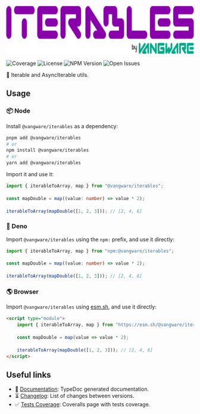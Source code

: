 <img id="logo" alt="Iterables by Vangware" src="./logo.svg" height="128" />

![Coverage][coverage-badge] ![License][license-badge]
![NPM Version][npm-version-badge] ![Open Issues][open-issues-badge]

🔁 Iterable and AsyncIterable utils.

## Usage

### 📦 Node

Install `@vangware/iterables` as a dependency:

```bash
pnpm add @vangware/iterables
# or
npm install @vangware/iterables
# or
yarn add @vangware/iterables
```

Import it and use it:

```typescript
import { iterableToArray, map } from "@vangware/iterables";

const mapDouble = map((value: number) => value * 2);

iterableToArray(mapDouble([1, 2, 3])); // [2, 4, 6]
```

### 🦕 Deno

Import `@vangware/iterables` using the `npm:` prefix, and use it directly:

```typescript
import { iterableToArray, map } from "npm:@vangware/iterables";

const mapDouble = map((value: number) => value * 2);

iterableToArray(mapDouble([1, 2, 3])); // [2, 4, 6]
```

### 🌎 Browser

Import `@vangware/iterables` using [esm.sh][esm.sh], and use it directly:

```html
<script type="module">
	import { iterableToArray, map } from "https://esm.sh/@vangware/iterables";

	const mapDouble = map(value => value * 2);

	iterableToArray(mapDouble([1, 2, 3])); // [2, 4, 6]
</script>
```

## Useful links

-   📝 [Documentation][documentation]: TypeDoc generated documentation.
-   ⏳ [Changelog][changelog]: List of changes between versions.
-   ✅ [Tests Coverage][coverage]: Coveralls page with tests coverage.

<!-- Reference -->

[changelog]: https://github.com/vangware/iterables/blob/main/CHANGELOG.md
[coverage-badge]:
	https://img.shields.io/coveralls/github/vangware/iterables.svg?style=for-the-badge&labelColor=666&color=0a8&link=https://coveralls.io/github/vangware/iterables
[coverage]: https://coveralls.io/github/vangware/iterables
[documentation]: https://iterables.vangware.com
[esm.sh]: https://esm.sh
[license-badge]:
	https://img.shields.io/npm/l/@vangware/iterables.svg?style=for-the-badge&labelColor=666&color=0a8&link=https://github.com/vangware/iterables/blob/main/LICENSE
[npm-version-badge]:
	https://img.shields.io/npm/v/@vangware/iterables.svg?style=for-the-badge&labelColor=666&color=0a8&link=https://npm.im/@vangware/iterables
[open-issues-badge]:
	https://img.shields.io/github/issues/vangware/iterables.svg?style=for-the-badge&labelColor=666&color=0a8&link=https://github.com/vangware/iterables/issues
